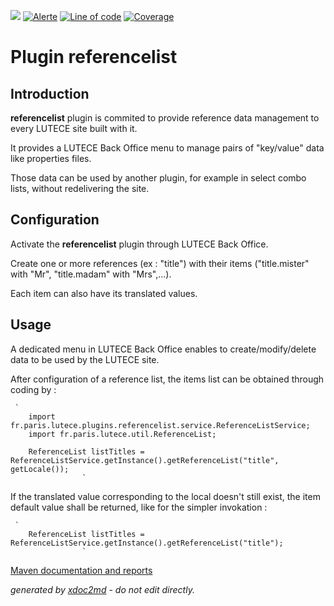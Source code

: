 ![](https://dev.lutece.paris.fr/jenkins/buildStatus/icon?job=tech-plugin-referencelist-deploy)
[![Alerte](https://dev.lutece.paris.fr/sonar/api/project_badges/measure?project=fr.paris.lutece.plugins%3Aplugin-referencelist&metric=alert_status)](https://dev.lutece.paris.fr/sonar/dashboard?id=fr.paris.lutece.plugins%3Aplugin-referencelist)
[![Line of code](https://dev.lutece.paris.fr/sonar/api/project_badges/measure?project=fr.paris.lutece.plugins%3Aplugin-referencelist&metric=ncloc)](https://dev.lutece.paris.fr/sonar/dashboard?id=fr.paris.lutece.plugins%3Aplugin-referencelist)
[![Coverage](https://dev.lutece.paris.fr/sonar/api/project_badges/measure?project=fr.paris.lutece.plugins%3Aplugin-referencelist&metric=coverage)](https://dev.lutece.paris.fr/sonar/dashboard?id=fr.paris.lutece.plugins%3Aplugin-referencelist)

# Plugin referencelist

## Introduction

 **referencelist** plugin is commited to provide reference data management to every LUTECE site built with it.

It provides a LUTECE Back Office menu to manage pairs of "key/value" data like properties files.

Those data can be used by another plugin, for example in select combo lists, without redelivering the site.

## Configuration

Activate the **referencelist** plugin through LUTECE Back Office.

Create one or more references (ex : "title") with their items ("title.mister" with "Mr", "title.madam" with "Mrs",...).

Each item can also have its translated values.

## Usage

A dedicated menu in LUTECE Back Office enables to create/modify/delete data to be used by the LUTECE site.

After configuration of a reference list, the items list can be obtained through coding by :

```
 `
	import fr.paris.lutece.plugins.referencelist.service.ReferenceListService;
	import fr.paris.lutece.util.ReferenceList;
	
	ReferenceList listTitles = ReferenceListService.getInstance().getReferenceList("title", getLocale());
				` 
```

If the translated value corresponding to the local doesn't still exist, the item default value shall be returned, like for the simpler invokation :

```
 `
	ReferenceList listTitles = ReferenceListService.getInstance().getReferenceList("title");
                ` 
```


[Maven documentation and reports](https://dev.lutece.paris.fr/plugins/plugin-referencelist/)



 *generated by [xdoc2md](https://github.com/lutece-platform/tools-maven-xdoc2md-plugin) - do not edit directly.*